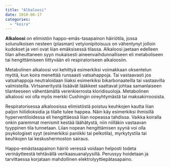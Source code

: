 ```yaml
---
title: "Alkaloosi"
date: 2010-06-17
categories: 
  - "koira"
---
```


**Alkaloosi** on elimistön happo-emäs-tasapainon häiriötila, jossa solunulkoisen nesteen (plasman) vetyionipitoisuus on vähentynyt jolloin kudokset ja veri ovat liian emäksisessä tilassa. Alkaloosi jaetaan edelleen tilan aiheuttaneen syyn mukaisesti aineenvaihdunnalliseen eli metaboliseen tai hengittämiseen liittyvään eli respiratoriseen alkaloosiin.

<!--more-->

Metabolinen alkaloosi voi kehittyä esimerkiksi voimakkaan oksentelun myötä, kun koira menettää runsaasti vatsahappoja. Tai vastaavasti jos vatsahappoja neutraloidaan liiaksi esimerkiksi bikarbonaateilla tai vastaavilla valmisteilla. Virtsaneritystä lisäävät lääkkeet saattavat johtaa samanlaiseen tilanteeseen vähentämällä verenkierrosta kloridisuoloja. Metabolinen alkaloosi voi olla myös merkki Cushingin oireyhtymästä tai maksakirroosista.

Respiratorisessa alkaloosissa elimistöstä poistuu keuhkojen kautta liian paljon hiilidioksidia ja tilalle tulee happea. Näin käy esimerkiksi ihmisillä hyperventiloidessa eli hengittäessä liian nopeassa tahdissa. Vaikka koiralla onkin paremmat menismit kestää läähätystä, niin niilläkin vastaavan tyyppinen tila tunnetaan. Liian nopean hengittämisen syynä voi olla psykologiset syyt (esimerkiksi paniikki tai pelkotila), myrkytystila tai keuhkojen tai keskushermoston sairaus.

Happo-emästasapainon häiriö veressä voidaan helposti todeta verinäytteestä tehtävällä verikaasuanalyysillä. Perussyy hoidetaan ja tarvittaessa korjataan mahdollinen elektrolyyttiepätasapaino.
